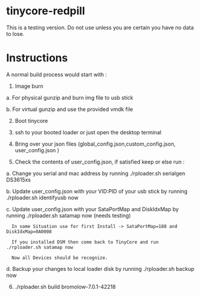 # tinycore-redpill
This is a testing version. Do not use unless you are certain you have no data to lose.

# Instructions 

A normal build process would start with :

1. Image burn

a. For physical gunzip and burn img file to usb stick

b. For virtual gunzip and use the provided vmdk file 

2. Boot tinycore

3. ssh to your booted loader or just open the desktop terminal 

4. Bring over your json files (global_config.json,custom_config.json, user_config.json )

5. Check the contents of user_config.json, if satisfied keep or else run :

a. Change you serial and mac address by running ./rploader.sh serialgen DS3615xs

b. Update user_config.json with your VID:PID of your usb stick by running ./rploader.sh identifyusb now

c. Update user_config.json with your SataPortMap and DiskIdxMap by running ./rploader.sh satamap now (needs testing)

      In some Situation use for first Install -> SataPortMap=188 and DiskIdxMap=0A0008
   
      If you installed DSM then come back to TinyCore and run ./rploader.sh satamap now
   
      Now all Devices should be recognize.

d. Backup your changes to local loader disk by running  ./rploader.sh backup now


6. ./rploader.sh build bromolow-7.0.1-42218

